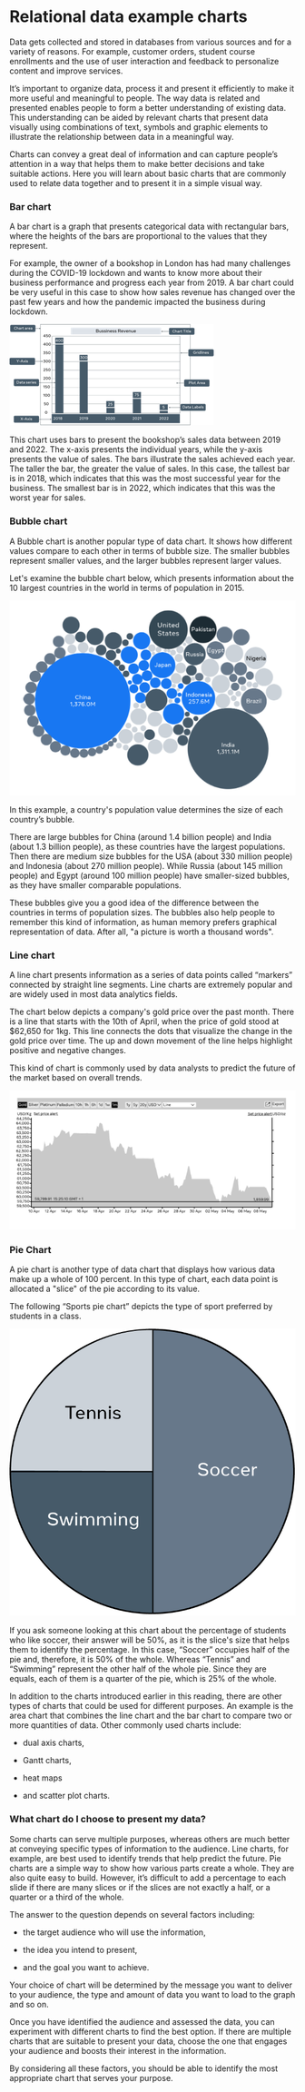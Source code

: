 # Relational data example charts
Data gets collected and stored in databases from various sources and for a variety of reasons. For example, customer orders, student course enrollments and the use of user interaction and feedback to personalize content and improve services. 

It’s important to organize data, process it and present it efficiently to make it more useful and meaningful to people. The way data is related and presented enables people to form a better understanding of existing data. This understanding can be aided by relevant charts that present data visually using combinations of text, symbols and graphic elements to illustrate the relationship between data in a meaningful way.

Charts can convey a great deal of information and can capture people’s attention in a way that helps them to make better decisions and take suitable actions.  Here you will learn about basic charts that are commonly used to relate data together and to present it in a simple visual way.

### Bar chart
A bar chart is a graph that presents categorical data with rectangular bars, where the heights of the bars are proportional to the values that they represent. 

For example, the owner of a bookshop in London has had many challenges during the COVID-19 lockdown and wants to know more about their business performance and progress each year from 2019. A bar chart could be very useful in this case to show how sales revenue has changed over the past few years and how the pandemic impacted the business during lockdown.


<img src="bar.png">

This chart uses bars to present the bookshop’s sales data between 2019 and 2022. The x-axis presents the individual years, while the y-axis presents the value of sales. The bars illustrate the sales achieved each year. The taller the bar, the greater the value of sales. In this case, the tallest bar is in 2018, which indicates that this was the most successful year for the business. The smallest bar is in 2022, which indicates that this was the worst year for sales.


### Bubble chart
A Bubble chart is another popular type of data chart. It shows how different values compare to each other in terms of bubble size. The smaller bubbles represent smaller values, and the larger bubbles represent larger values. 

Let's examine the bubble chart below, which presents information about the 10 largest countries in the world in terms of population in 2015.  


<img src="bubble.png">

In this example, a country's population value determines the size of each country’s bubble. 

There are large bubbles for China (around 1.4 billion people) and India (about 1.3 billion people), as these countries have the largest populations. Then there are medium size bubbles for the USA (about 330 million people) and Indonesia (about 270 million people). While Russia (about 145 million people) and Egypt (around 100 million people) have smaller-sized bubbles, as they have smaller comparable populations. 

These bubbles give you a good idea of the difference between the countries in terms of population sizes. The bubbles also help people to remember this kind of information, as human memory prefers graphical representation of data. After all, "a picture is worth a thousand words". 


### Line chart
A line chart presents information as a series of data points called “markers” connected by straight line segments. Line charts are extremely popular and are widely used in most data analytics fields.

The chart below depicts a company's gold price over the past month. There is a line that starts with the 10th of April, when the price of gold stood at $62,650 for 1kg. This line connects the dots that visualize the change in the gold price over time. The up and down movement of the line helps highlight positive and negative changes. 

This kind of chart is commonly used by data analysts to predict the future of the market based on overall trends. 


<img src="line.png">

### Pie Chart
A pie chart is another type of data chart that displays how various data make up a whole of 100 percent. In this type of chart, each data point is allocated a "slice" of the pie according to its value. 

The following “Sports pie chart” depicts the type of sport preferred by students in a class.


<img src="pie.png">

If you ask someone looking at this chart about the percentage of students who like soccer, their answer will be 50%, as it is the slice's size that helps them to identify the percentage. In this case, “Soccer” occupies half of the pie and, therefore, it is 50% of the whole. Whereas “Tennis” and “Swimming” represent the other half of the whole pie. Since they are equals, each of them is a quarter of the pie, which is 25% of the whole. 

In addition to the charts introduced earlier in this reading, there are other types of charts that could be used for different purposes. An example is the area chart that combines the line chart and the bar chart to compare two or more quantities of data. Other commonly used charts include:

- dual axis charts,  

- Gantt charts,  

- heat maps  

- and scatter plot charts. 


### What chart do I choose to present my data?  
Some charts can serve multiple purposes, whereas others are much better at conveying specific types of information to the audience. Line charts, for example, are best used to identify trends that help predict the future. Pie charts are a simple way to show how various parts create a whole. They are also quite easy to build. However, it’s difficult to add a percentage to each slide if there are many slices or if the slices are not exactly a half, or a quarter or a third of the whole. 

The answer to the question depends on several factors including:

- the target audience who will use the information,  

- the idea you intend to present,

- and the goal you want to achieve.  

Your choice of chart will be determined by the message you want to deliver to your audience, the type and amount of data you want to load to the graph and so on. 

Once you have identified the audience and assessed the data, you can experiment with different charts to find the best option. If there are multiple charts that are suitable to present your data, choose the one that engages your audience and boosts their interest in the information.

By considering all these factors, you should be able to identify the most appropriate chart that serves your purpose.
